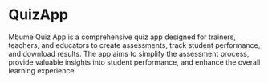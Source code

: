 # QuizApp
Mbume Quiz App is a comprehensive quiz app designed for trainers, teachers, and educators to create assessments, track student performance, and download results. The app aims to simplify the assessment process, provide valuable insights into student performance, and enhance the overall learning experience.
